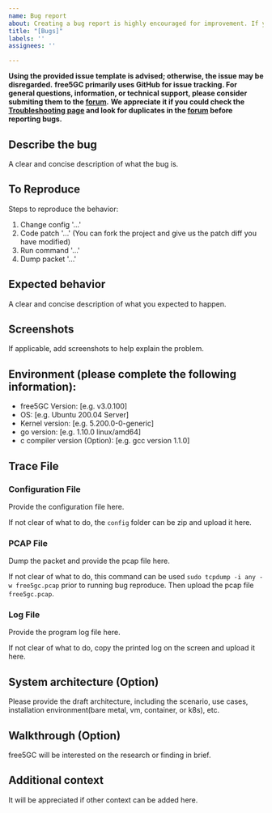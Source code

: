 ```yaml
---
name: Bug report
about: Creating a bug report is highly encouraged for improvement. If you are not fully convinced, it can be forwarded to the free5GC forum for further discussion.
title: "[Bugs]"
labels: ''
assignees: ''

---
```


**Using the provided issue template is advised; otherwise, the issue may be disregarded.**
**free5GC primarily uses GitHub for issue tracking. For general questions, information, or technical support, please consider submiting them to the [forum](https://forum.free5gc.org).**
**We appreciate it if you could check the [Troubleshooting page](https://free5gc.org/guide/Troubleshooting/) and look for duplicates in the [forum](https://forum.free5gc.org) before reporting bugs.**
<!-- Please, remove the warnings (the 3 lines above) before submitting the issue -->

## Describe the bug
A clear and concise description of what the bug is.

## To Reproduce
Steps to reproduce the behavior:
1. Change config '...'
2. Code patch '...' (You can fork the project and give us the patch diff you have modified)
3. Run command '...'
4. Dump packet '...'

## Expected behavior
A clear and concise description of what you expected to happen.

## Screenshots
If applicable, add screenshots to help explain the problem.

## Environment (please complete the following information):
 - free5GC Version: [e.g. v3.0.100]
 - OS: [e.g. Ubuntu 200.04 Server]
 - Kernel version: [e.g. 5.200.0-0-generic]
 - go version: [e.g. 1.10.0 linux/amd64]
 - c compiler version (Option): [e.g. gcc version 1.1.0]

## Trace File
### Configuration File
Provide the configuration file here.

If not clear of what to do, the `config` folder can be zip and upload it here.

### PCAP File
Dump the packet and provide the pcap file here.

If not clear of what to do, this command can be used `sudo tcpdump -i any -w free5gc.pcap` prior to running bug reproduce. Then upload the pcap file `free5gc.pcap`.

### Log File
Provide the program log file here.

If not clear of what to do, copy the printed log on the screen and upload it here.

## System architecture (Option)
Please provide the draft architecture, including the scenario, use cases, installation environment(bare metal, vm, container, or k8s), etc.

## Walkthrough (Option)
free5GC will be interested on the research or finding in brief.

## Additional context
It will be appreciated if other context can be added here.
